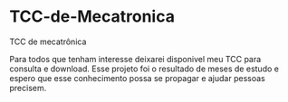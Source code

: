 # TCC-de-Mecatronica
TCC de mecatrônica

Para todos que tenham interesse deixarei disponivel meu TCC para consulta e download. 
 Esse projeto foi o resultado de meses de estudo e espero que esse conhecimento possa se propagar e ajudar pessoas precisem.
